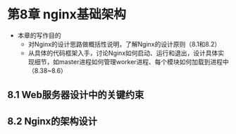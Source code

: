 # 第8章 nginx基础架构

- 本章的写作目的
  - 对Nginx的设计思路做概括性说明，了解Nginx的设计原则（8.1和8.2）
  - 从具体的代码框架入手，讨论Nginx如何启动、运行和退出，设计具体实现细节，如master进程如何管理worker进程、每个模块如何加载到进程中（8.38~8.6）

## 8.1 Web服务器设计中的关键约束

###

## 8.2 Nginx的架构设计

